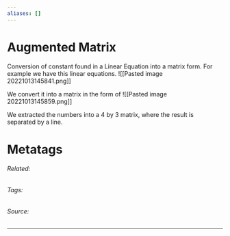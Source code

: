 ```yaml
---
aliases: []
---
```

# Augmented Matrix
Conversion of constant found in a Linear Equation into a matrix form. For example we have this linear equations. ![[Pasted image 20221013145841.png]]

We convert it into a matrix in the form of 
![[Pasted image 20221013145859.png]]

We extracted the numbers into a 4 by 3 matrix, where the result is separated by  a line. 











# Metatags
###### Related: 
###### Tags: 
###### Source: 

---
